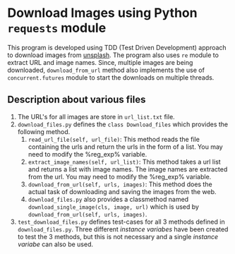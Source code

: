 # Download Images using Python `requests` module

This program is developed using TDD (Test Driven Development) approach to download images from [unsplash](https://unsplash.com). The program also uses `re` module to extract URL and image names. Since, multiple images are being downloaded, `download_from_url` method also implements the use of `concurrent.futures` module to start the downloads on multiple threads.

## Description about various files

1. The URL's for all images are store in `url_list.txt` file.
1. `download_files.py` defines the `class Download_files` which provides the following method.
    1. `read_url_file(self, url_file)`: This method reads the file containing the urls and return the urls in the form of a list. You may need to modify the %reg_exp% variable.
    1. `extract_image_names(self, url_list)`: This method takes a url list and returns a list with image names. The image names are extracted from the url. You may need to modify the %reg_exp% variable.
    1. `download_from_url(self, urls, images)`: This method does the actual task of downloading and saving the images from the web.
    1. `download_files.py` also provides a classmethod named `download_single_image(cls, image, url)` which is used by `download_from_url(self, urls, images)`.
1. `test_download_files.py` defines test-cases for all 3 methods defined in `download_files.py`. Three different *instance variabes* have been created to test the 3 methods, but this is not necessary and a single *instance variabe* can also be used.
